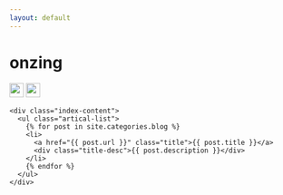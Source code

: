 ```yaml
---
layout: default
---
```


<body>
  <div class="index-wrapper">
    <div class="aside">
      <div class="info-card">
        <h1>onzing</h1>
        <a href="http://weibo.com/f1focus/" target="_blank"><img src="http://www.weibo.com/favicon.ico" alt="" width="25"/></a>
        <a href="https://github.com/y-j" target="_blank"><img src="https://assets-cdn.github.com/favicon.ico" alt="" width="25"/></a>
      </div>
      <div id="particles-js"></div>
    </div>

    <div class="index-content">
      <ul class="artical-list">
        {% for post in site.categories.blog %}
        <li>
          <a href="{{ post.url }}" class="title">{{ post.title }}</a>
          <div class="title-desc">{{ post.description }}</div>
        </li>
        {% endfor %}
      </ul>
    </div>
  </div>
</body>

